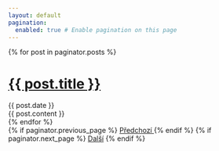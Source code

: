 ```yaml
---
layout: default
pagination:
  enabled: true # Enable pagination on this page
---
```


<!-- This loops through the paginated posts -->
{% for post in paginator.posts %}
  <h1><a href="{{ post.url }}">{{ post.title }}</a></h1>
  <span class="date">{{ post.date }}</span>
  <div class="content">
	{{ post.content }}
  </div>
{% endfor %}

<!-- Pagination links -->
<div class="pagination">
  {% if paginator.previous_page %}
	<a href="{{ paginator.previous_page_path }}" class="previous">
	  Předchozí
	</a>
  {% endif %}
  {% if paginator.next_page %}
	<a href="{{ paginator.next_page_path }}" class="next">Další</a>
  {% endif %}
</div>